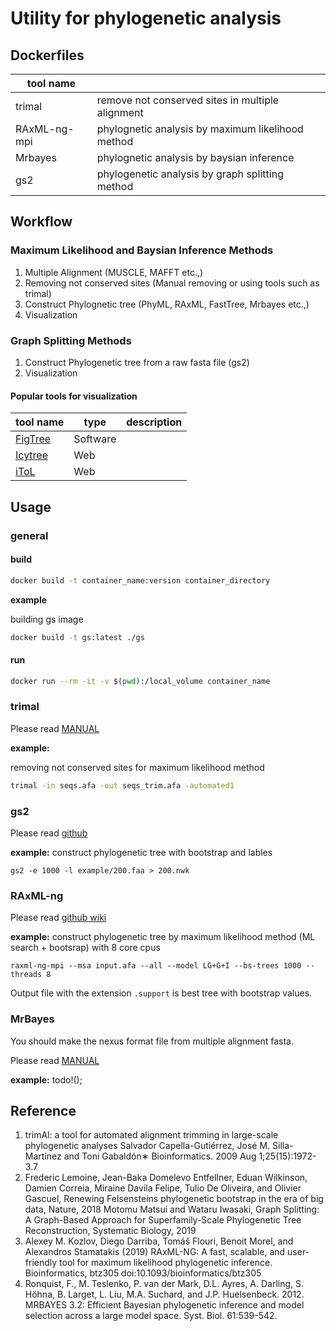# Utility for phylogenetic analysis

## Dockerfiles

|tool name||
|---|---|
|trimal|remove not conserved sites in multiple alignment|
|RAxML-ng-mpi|phylognetic analysis by maximum likelihood method|
|Mrbayes|phylognetic analysis by baysian inference|
|gs2|phylogenetic analysis by graph splitting method|

## Workflow

### Maximum Likelihood and Baysian Inference Methods

1. Multiple Alignment (MUSCLE, MAFFT etc.,)
2. Removing not conserved sites (Manual removing or using tools such as trimal)
3. Construct Phylognetic tree (PhyML, RAxML, FastTree, Mrbayes etc.,)
4. Visualization

### Graph Splitting Methods

1. Construct Phylogenetic tree from a raw fasta file (gs2)
2. Visualization

#### Popular tools for visualization

|tool name|type|description|
|---|---|---|
|[FigTree](https://github.com/rambaut/figtree/releases)|Software||
|[Icytree](https://icytree.org)|Web||
|[iToL](https://itol.embl.de)|Web||

## Usage

### general

#### build

```bash
docker build -t container_name:version container_directory
```

**example**

building gs image

```bash
docker build -t gs:latest ./gs
```

#### run

```bash
docker run --rm -it -v $(pwd):/local_volume container_name
```

### trimal

Please read [MANUAL](http://trimal.cgenomics.org/use_of_the_command_line_trimal_v1.2)

**example:**

removing not conserved sites for maximum likelihood method

```bash
trimal -in seqs.afa -out seqs_trim.afa -automated1
```

### gs2

Please read [github](https://github.com/MotomuMatsui/gs)

**example:**
construct phylogenetic tree with bootstrap and lables

```
gs2 -e 1000 -l example/200.faa > 200.nwk
```

### RAxML-ng

Please read [github wiki]()

**example:**
construct phylogenetic tree by maximum likelihood method (ML search + bootsrap) with 8 core cpus

```
raxml-ng-mpi --msa input.afa --all --model LG+G+I --bs-trees 1000 --threads 8
```

Output file with the extension `.support` is best tree with bootstrap values.

### MrBayes

You should make the nexus format file from multiple alignment fasta.

Please read [MANUAL](https://nbisweden.github.io/MrBayes/manual.html)

**example:** todo!();

## Reference

1. trimAl: a tool for automated alignment trimming in large-scale phylogenetic analyses Salvador Capella-Gutiérrez, José M. Silla-Martínez and Toni Gabaldón∗ Bioinformatics. 2009 Aug 1;25(15):1972-3.7
2. Frederic Lemoine, Jean-Baka Domelevo Entfellner, Eduan Wilkinson, Damien Correia, Miraine Davila Felipe, Tulio De Oliveira, and Olivier Gascuel, Renewing Felsensteins phylogenetic bootstrap in the era of big data, Nature, 2018
Motomu Matsui and Wataru Iwasaki, Graph Splitting: A Graph-Based Approach for Superfamily-Scale Phylogenetic Tree Reconstruction, Systematic Biology, 2019
3. Alexey M. Kozlov, Diego Darriba, Tomáš Flouri, Benoit Morel, and Alexandros Stamatakis (2019) RAxML-NG: A fast, scalable, and user-friendly tool for maximum likelihood phylogenetic inference. Bioinformatics, btz305 doi:10.1093/bioinformatics/btz305
4. Ronquist, F., M. Teslenko, P. van der Mark, D.L. Ayres, A. Darling, S. Höhna, B. Larget, L. Liu, M.A. Suchard, and J.P. Huelsenbeck. 2012. MRBAYES 3.2: Efficient Bayesian phylogenetic inference and model selection across a large model space. Syst. Biol. 61:539-542.